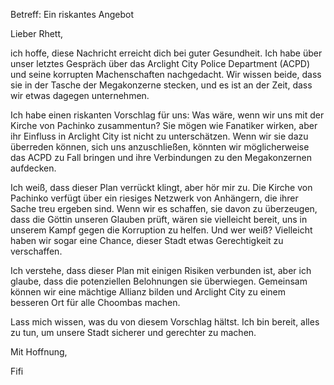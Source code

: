 Betreff: Ein riskantes Angebot

Lieber Rhett,

ich hoffe, diese Nachricht erreicht dich bei guter Gesundheit. Ich habe über unser letztes Gespräch über das Arclight City Police Department (ACPD) und seine korrupten Machenschaften nachgedacht. Wir wissen beide, dass sie in der Tasche der Megakonzerne stecken, und es ist an der Zeit, dass wir etwas dagegen unternehmen.

Ich habe einen riskanten Vorschlag für uns: Was wäre, wenn wir uns mit der Kirche von Pachinko zusammentun? Sie mögen wie Fanatiker wirken, aber ihr Einfluss in Arclight City ist nicht zu unterschätzen. Wenn wir sie dazu überreden können, sich uns anzuschließen, könnten wir möglicherweise das ACPD zu Fall bringen und ihre Verbindungen zu den Megakonzernen aufdecken.

Ich weiß, dass dieser Plan verrückt klingt, aber hör mir zu. Die Kirche von Pachinko verfügt über ein riesiges Netzwerk von Anhängern, die ihrer Sache treu ergeben sind. Wenn wir es schaffen, sie davon zu überzeugen, dass die Göttin unseren Glauben prüft, wären sie vielleicht bereit, uns in unserem Kampf gegen die Korruption zu helfen. Und wer weiß? Vielleicht haben wir sogar eine Chance, dieser Stadt etwas Gerechtigkeit zu verschaffen.

Ich verstehe, dass dieser Plan mit einigen Risiken verbunden ist, aber ich glaube, dass die potenziellen Belohnungen sie überwiegen. Gemeinsam können wir eine mächtige Allianz bilden und Arclight City zu einem besseren Ort für alle Choombas machen.

Lass mich wissen, was du von diesem Vorschlag hältst. Ich bin bereit, alles zu tun, um unsere Stadt sicherer und gerechter zu machen.

Mit Hoffnung,

Fifi
